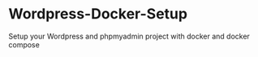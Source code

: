 # Wordpress-Docker-Setup
Setup your Wordpress and phpmyadmin project with docker and docker compose

